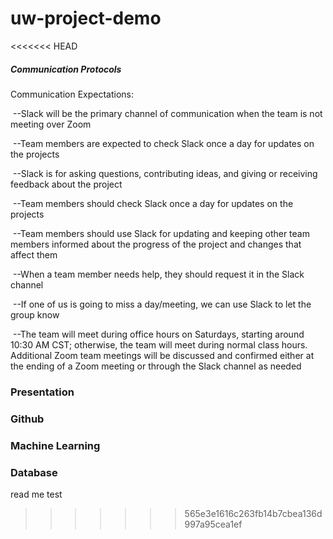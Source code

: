 # uw-project-demo

<<<<<<< HEAD

##### Communication Protocols

Communication Expectations:

​	--Slack will be the primary channel of communication when the team is not meeting over Zoom

​	--Team members are expected to check Slack once a day for updates on the projects

​	--Slack is for asking questions, contributing ideas, and giving or receiving feedback about the project

​	--Team members should check Slack once a day for updates on the projects

​	--Team members should use Slack for updating and keeping other team members informed about the progress of the project 		and changes that affect them

​	--When a team member needs help, they should request it in the Slack channel

​	--If one of us is going to miss a day/meeting, we can use Slack to let the group know

​	--The team will meet during office hours on Saturdays, starting around 10:30 AM CST; otherwise, the team will meet during 		normal class hours. Additional Zoom team meetings will be discussed and confirmed either at the ending of a Zoom meeting or 		through the Slack channel as needed

### Presentation

### Github

### Machine Learning

### Database

read me test
>>>>>>> 565e3e1616c263fb14b7cbea136d997a95cea1ef
